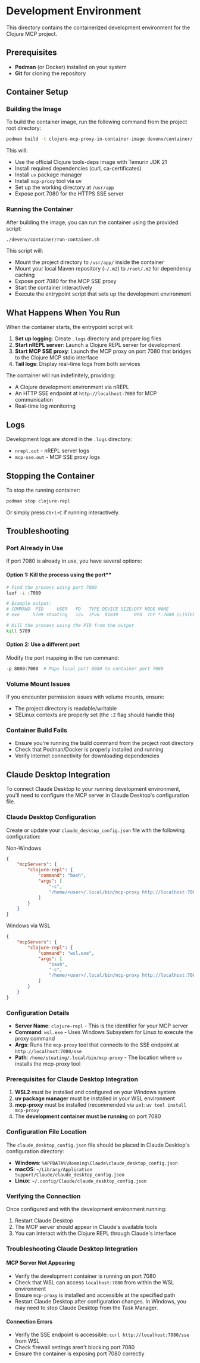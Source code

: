 # Development Environment

This directory contains the containerized development environment for the Clojure MCP project.

## Prerequisites

- **Podman** (or Docker) installed on your system
- **Git** for cloning the repository

## Container Setup

### Building the Image

To build the container image, run the following command from the project root directory:

```bash
podman build -t clojure-mcp-proxy-in-container-image devenv/container/
```

This will:

- Use the official Clojure tools-deps image with Temurin JDK 21
- Install required dependencies (curl, ca-certificates)
- Install `uv` package manager
- Install `mcp-proxy` tool via uv
- Set up the working directory at `/usr/app`
- Expose port 7080 for the HTTPS SSE server

### Running the Container

After building the image, you can run the container using the provided script:

```bash
./devenv/container/run-container.sh
```

This script will:

- Mount the project directory to `/usr/app/` inside the container
- Mount your local Maven repository (`~/.m2`) to `/root/.m2` for dependency caching
- Expose port 7080 for the MCP SSE proxy
- Start the container interactively
- Execute the entrypoint script that sets up the development environment

## What Happens When You Run

When the container starts, the entrypoint script will:

1. **Set up logging**: Create `.logs` directory and prepare log files
2. **Start nREPL server**: Launch a Clojure REPL server for development
3. **Start MCP SSE proxy**: Launch the MCP proxy on port 7080 that bridges to the Clojure MCP stdio interface
4. **Tail logs**: Display real-time logs from both services

The container will run indefinitely, providing:

- A Clojure development environment via nREPL
- An HTTP SSE endpoint at `http://localhost:7080` for MCP communication
- Real-time log monitoring

## Logs

Development logs are stored in the `.logs` directory:

- `nrepl.out` - nREPL server logs
- `mcp-sse.out` - MCP SSE proxy logs

## Stopping the Container

To stop the running container:

```bash
podman stop clojure-repl
```

Or simply press `Ctrl+C` if running interactively.

## Troubleshooting

### Port Already in Use

If port 7080 is already in use, you have several options:

#### Option 1: Kill the process using the port**

```bash
# Find the process using port 7080
lsof -i :7080

# Example output:
# COMMAND  PID     USER   FD   TYPE DEVICE SIZE/OFF NODE NAME
# exe     5789 stoating   12u  IPv6  81839      0t0  TCP *:7080 (LISTEN)

# Kill the process using the PID from the output
kill 5789
```

#### Option 2: Use a different port

Modify the port mapping in the run command:

```bash
-p 8080:7080  # Maps local port 8080 to container port 7080
```

### Volume Mount Issues

If you encounter permission issues with volume mounts, ensure:

- The project directory is readable/writable
- SELinux contexts are properly set (the `:Z` flag should handle this)

### Container Build Fails

- Ensure you're running the build command from the project root directory
- Check that Podman/Docker is properly installed and running
- Verify internet connectivity for downloading dependencies

## Claude Desktop Integration

To connect Claude Desktop to your running development environment, you'll need to configure the MCP server in Claude Desktop's configuration file.

### Claude Desktop Configuration

Create or update your `claude_desktop_config.json` file with the following configuration:

Non-Windows

```json
{
    "mcpServers": {
        "clojure-repl": {
            "command": "bash",
            "args": [
                "-c",
                "/home/<user>/.local/bin/mcp-proxy http://localhost:7080/sse"
            ]
        }
    }
}
```

Windows via WSL

```json
{
    "mcpServers": {
        "clojure-repl": {
            "command": "wsl.exe",
            "args": [
                "bash",
                "-c",
                "/home/<user>/.local/bin/mcp-proxy http://localhost:7080/sse"
            ]
        }
    }
}
```

### Configuration Details

- **Server Name**: `clojure-repl` - This is the identifier for your MCP server
- **Command**: `wsl.exe` - Uses Windows Subsystem for Linux to execute the proxy command
- **Args**: Runs the `mcp-proxy` tool that connects to the SSE endpoint at `http://localhost:7080/sse`
- **Path**: `/home/stoating/.local/bin/mcp-proxy` - The location where `uv` installs the mcp-proxy tool

### Prerequisites for Claude Desktop Integration

1. **WSL2** must be installed and configured on your Windows system
2. **uv package manager** must be installed in your WSL environment
3. **mcp-proxy** must be installed (recommended via uv): `uv tool install mcp-proxy`
4. The **development container must be running** on port 7080

### Configuration File Location

The `claude_desktop_config.json` file should be placed in Claude Desktop's configuration directory:

- **Windows**: `%APPDATA%\Roaming\Claude\claude_desktop_config.json`
- **macOS**: `~/Library/Application Support/Claude/claude_desktop_config.json`
- **Linux**: `~/.config/Claude/claude_desktop_config.json`

### Verifying the Connection

Once configured and with the development environment running:

1. Restart Claude Desktop
2. The MCP server should appear in Claude's available tools
3. You can interact with the Clojure REPL through Claude's interface

### Troubleshooting Claude Desktop Integration

#### MCP Server Not Appearing

- Verify the development container is running on port 7080
- Check that WSL can access `localhost:7080` from within the WSL environment
- Ensure `mcp-proxy` is installed and accessible at the specified path
- Restart Claude Desktop after configuration changes. In Windows, you may need to stop Claude Desktop from the Task Manager.

#### Connection Errors

- Verify the SSE endpoint is accessible: `curl http://localhost:7080/sse` from WSL
- Check firewall settings aren't blocking port 7080
- Ensure the container is exposing port 7080 correctly
